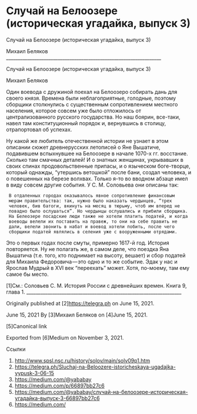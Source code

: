 # Случай на Белоозере (историческая угадайка, выпуск 3)
Случай на Белоозере (историческая угадайка, выпуск 3)

   Михаил Беляков
     __________________________________________________________________

Случай на Белоозере (историческая угадайка, выпуск 3)

   Михаил Беляков

   Один воевода с дружиной поехал на Белоозеро собирать дань для своего
   князя. Времена были неблагоприятные, голодные, поэтому сборщики
   столкнулись с существенным сопротивлением местного населения, которое
   совсем уже было отложилось от централизованного русского государства.
   Но наш боярин, все-таки, навел там конституционный порядок и,
   вернувшись в столицу, отрапортовал об успехах.

   Ну какой же любитель отечественной истории не узнает в этом описании
   сюжет древнерусских летописей о Яне Вышатиче, подавившем вспыхнувшее на
   Белоозере в начале 1070-х гг. восстание. Сколько там смачных деталей! И
   о знатных женщинах, укрывавших в своих спинах продовольственные
   припасы, и о языческом боге-творце, который однажды, “утершись
   ветошкой” после бани, создал человека, и о повешенных на березе
   волхвах. Только я-то во вводном абзаце имел в виду совсем другие
   события. У С. М. Соловьева они описаны так:

     В отдаленных городах оказывалось явное сопротивление финансовым
     мерам правительства: так, нужно было наказать чердынцев, “трех
     человек, бив батоги, вкинуть на месяц в тюрьму, чтоб им вперед не
     повадно было ослушаться”. Но чердынцы ослушались и прибили сборщика.
     На Белеозере посадские люди также не хотели платить податей, и когда
     воеводы велели их поставить на правеж, то они на себе править не
     дали, велели звонить в набат и воевод хотели побить, после чего
     сборщики податей являлись в селения уже с вооруженными отрядами.

   Это о первых годах после смуты, примерно 1617-й год. История
   повторяется. Ну не полагать же, в самом деле, что поездка Яна Вышатича
   (т.е. того, кто поднимает на высоту, вешает) и сбор податей для Михаила
   Федоровича — это одно и то же событие. Эдак у нас и Ярослав Мудрый в
   XVI век “переехать” может. Хотя, по-моему, там ему самое бы место.

   [1]См.: Соловьев С. М. История России с древнейших времен. Книга 9,
   глава 1.
     __________________________________________________________________

   Originally published at [2]https://telegra.ph on June 15, 2021.

<time>June 15, 2021</time>
   By [3]Михаил Беляков on [4]June 15, 2021.

   [5]Canonical link

   Exported from [6]Medium on November 3, 2021.

Ссылки

   1. http://www.spsl.nsc.ru/history/solov/main/solv09p1.htm
   2. https://telegra.ph/Sluchaj-na-Beloozere-istoricheskaya-ugadajka-vypusk-3-06-15
   3. https://medium.com/@yababay
   4. https://medium.com/p/66897bb27c6
   5. https://medium.com/@yababay/случай-на-белоозере-историческая-угадайка-выпуск-3-66897bb27c6
   6. https://medium.com/
